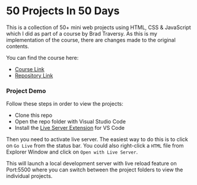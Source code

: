 # 50 Projects In 50 Days

This is a collection of 50+ mini web projects using HTML, CSS & JavaScript which I did as part of a course by Brad Traversy. As this is my implementation of the course, there are changes made to the original contents.

You can find the course here:

- [Course Link](https://github.com/bradtraversy/50projects50days)
- [Repository Link](https://github.com/bradtraversy/50projects50days)

### Project Demo

Follow these steps in order to view the projects:

- Clone this repo
- Open the repo folder with Visual Studio Code
- Install the [Live Server Extension](https://marketplace.visualstudio.com/items?itemName=ritwickdey.LiveServer) for VS Code

Then you need to activate live server. The easiest way to do this is to click on `Go Live` from the status bar. You could also right-click a `HTML` file from Explorer Window and click on `Open with Live Server`.

This will launch a local development server with live reload feature on Port:5500 where you can switch between the project folders to view the individual projects.
